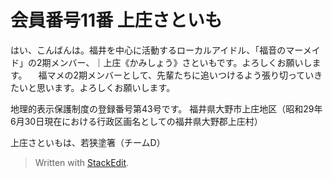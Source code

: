 # 会員番号11番 上庄さといも

はい、こんばんは。福井を中心に活動するローカルアイドル、「福音のマーメイド」の2期メンバー、｜上庄《かみしょう》さといもです。よろしくお願いします。
　福マメの2期メンバーとして、先輩たちに追いつけるよう張り切っていきたいと思います。よろしくお願いします。
 
 
 地理的表示保護制度の登録番号第43号です。
 福井県大野市上庄地区（昭和29年6月30日現在における行政区画名としての福井県大野郡上庄村）
 
上庄さといもは、若狭塗箸（チームD）


> Written with [StackEdit](https://stackedit.io/).
<!--stackedit_data:
eyJoaXN0b3J5IjpbMTc2NzQ3OTE2MV19
-->